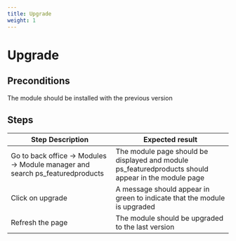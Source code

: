 ```yaml
---
title: Upgrade
weight: 1
---
```


# Upgrade

## Preconditions

The module should be installed with the previous version
## Steps
| Step Description | Expected result |
| ----- | ----- |
| Go to back office -> Modules -> Module manager and search ps_featuredproducts | The module page should be displayed and module ps_featuredproducts should appear in the module page  |
| Click on upgrade | A message should appear in green to indicate that the module is upgraded |
| Refresh the page | The module should be upgraded to the last version |
